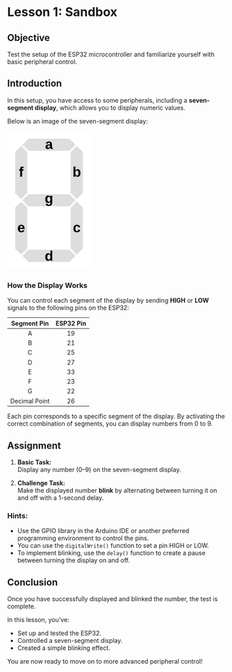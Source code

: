 # **Lesson 1: Sandbox**

## **Objective**  
Test the setup of the ESP32 microcontroller and familiarize yourself with basic peripheral control.


## **Introduction**  

In this setup, you have access to some peripherals, including a **seven-segment display**, which allows you to display numeric values.  

Below is an image of the seven-segment display:  

![Seven-Segment Display](https://github.com/ShulcN/ondroid-course-test/blob/main/images/course-info/image_for_lesson_1.png?raw=true)  

### **How the Display Works**  
You can control each segment of the display by sending **HIGH** or **LOW** signals to the following pins on the ESP32:  

| **Segment Pin** | **ESP32 Pin** |
|:---------------:|:-------------:|
| A               | 19            |
| B               | 21            |
| C               | 25            |
| D               | 27            |
| E               | 33            |
| F               | 23            |
| G               | 22            |
| Decimal Point   | 26            |

Each pin corresponds to a specific segment of the display. By activating the correct combination of segments, you can display numbers from 0 to 9.


## **Assignment**  

1. **Basic Task:**  
   Display any number (0–9) on the seven-segment display.  

2. **Challenge Task:**  
   Make the displayed number **blink** by alternating between turning it on and off with a 1-second delay.

### **Hints:**  
- Use the GPIO library in the Arduino IDE or another preferred programming environment to control the pins.  
- You can use the `digitalWrite()` function to set a pin HIGH or LOW.  
- To implement blinking, use the `delay()` function to create a pause between turning the display on and off.


## **Conclusion**  
Once you have successfully displayed and blinked the number, the test is complete.  

In this lesson, you’ve:  
- Set up and tested the ESP32.  
- Controlled a seven-segment display.  
- Created a simple blinking effect.  

You are now ready to move on to more advanced peripheral control!
